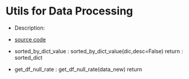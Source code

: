 # Utils for Data Processing

- Description:  

- [source code](../utils/data_processing.py)

- sorted_by_dict_value : sorted_by_dict_value(dic,desc=False) return : sorted_dict
- get_df_null_rate : get_df_null_rate(data_new) return 

